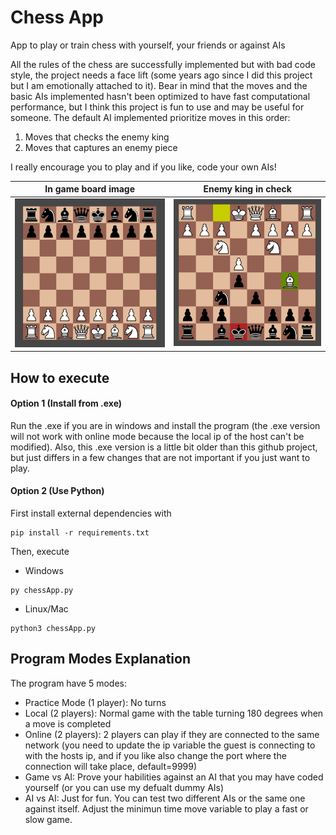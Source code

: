 # Chess App
App to play or train chess with yourself, your friends or against AIs

All the rules of the chess are successfully implemented but with bad code style, the project needs a face lift (some years ago since I did this project but I am emotionally attached to it). Bear in mind that the moves and the basic AIs implemented hasn't been optimized to have fast computational performance, but I think this project is fun to use and may be useful for someone. The default AI implemented prioritize moves in this order:
1. Moves that checks the enemy king
2. Moves that captures an enemy piece

I really encourage you to play and if you like, code your own AIs!

In game board image            |  Enemy king in check
:-------------------------:|:-------------------------:
![Board Image](/assets/board.png) | ![Check Image](/assets/check.png) 

## How to execute

#### Option 1 (Install from .exe)
Run the .exe if you are in windows and install the program (the .exe version will not work with online mode because the local ip of the host can't be modified). Also, this .exe version is a little bit older than this github project, but just differs in a few changes that are not important if you just want to play.
#### Option 2 (Use Python)
First install external dependencies with
```
pip install -r requirements.txt
```
Then, execute
- Windows
```
py chessApp.py
```
- Linux/Mac
```
python3 chessApp.py
```
## Program Modes Explanation
The program have 5 modes:
- Practice Mode (1 player): No turns
- Local (2 players): Normal game with the table turning 180 degrees when a move is completed
- Online (2 players): 2 players can play if they are connected to the same network (you need to update the ip variable the guest is connecting to with the hosts ip, and if you like also change the port where the connection will take place, default=9999)
- Game vs AI: Prove your habilities against an AI that you may have coded yourself (or you can use my defualt dummy AIs)
- AI vs AI: Just for fun. You can test two different AIs or the same one against itself. Adjust the minimun time move variable to play a fast or slow game.



